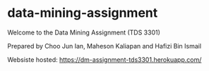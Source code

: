 # data-mining-assignment
Welcome to the Data Mining Assignment (TDS 3301)

Prepared by Choo Jun Ian, Maheson Kaliapan and Hafizi Bin Ismail

Websiste hosted: https://dm-assignment-tds3301.herokuapp.com/
